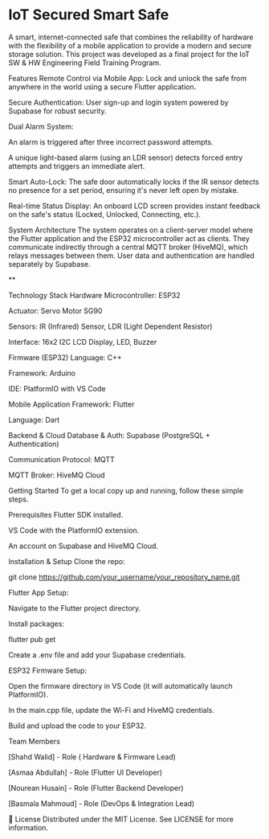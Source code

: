 # IoT Secured Smart Safe
A smart, internet-connected safe that combines the reliability of hardware with the flexibility of a mobile application to provide a modern and secure storage solution. This project was developed as a final project for the IoT SW & HW Engineering Field Training Program.

 Features
 Remote Control via Mobile App: Lock and unlock the safe from anywhere in the world using a secure Flutter application.

 Secure Authentication: User sign-up and login system powered by Supabase for robust security.

 Dual Alarm System:

An alarm is triggered after three incorrect password attempts.

A unique light-based alarm (using an LDR sensor) detects forced entry attempts and triggers an immediate alert.

 Smart Auto-Lock: The safe door automatically locks if the IR sensor detects no presence for a set period, ensuring it's never left open by mistake.

 Real-time Status Display: An onboard LCD screen provides instant feedback on the safe's status (Locked, Unlocked, Connecting, etc.).

 System Architecture
The system operates on a client-server model where the Flutter application and the ESP32 microcontroller act as clients. They communicate indirectly through a central MQTT broker (HiveMQ), which relays messages between them. User data and authentication are handled separately by Supabase.

**

 Technology Stack
Hardware
Microcontroller: ESP32

Actuator: Servo Motor SG90

Sensors: IR (Infrared) Sensor, LDR (Light Dependent Resistor)

Interface: 16x2 I2C LCD Display, LED, Buzzer

Firmware (ESP32)
Language: C++

Framework: Arduino

IDE: PlatformIO with VS Code

Mobile Application
Framework: Flutter

Language: Dart

Backend & Cloud
Database & Auth: Supabase (PostgreSQL + Authentication)

Communication Protocol: MQTT

MQTT Broker: HiveMQ Cloud

 Getting Started
To get a local copy up and running, follow these simple steps.

Prerequisites
Flutter SDK installed.

VS Code with the PlatformIO extension.

An account on Supabase and HiveMQ Cloud.

Installation & Setup
Clone the repo:

git clone https://github.com/your_username/your_repository_name.git

Flutter App Setup:

Navigate to the Flutter project directory.

Install packages:

flutter pub get

Create a .env file and add your Supabase credentials.

ESP32 Firmware Setup:

Open the firmware directory in VS Code (it will automatically launch PlatformIO).

In the main.cpp file, update the Wi-Fi and HiveMQ credentials.

Build and upload the code to your ESP32.

 Team Members
 
[Shahd Walid] - Role ( Hardware & Firmware Lead)

[Asmaa Abdullah] - Role (Flutter UI Developer)

[Nourean Husain] - Role (Flutter Backend Developer)

[Basmala Mahmoud] - Role (DevOps & Integration Lead)

📄 License
Distributed under the MIT License. See LICENSE for more information.
